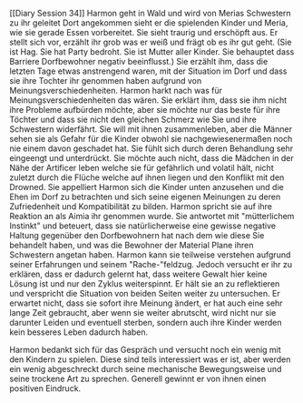 [[Diary Session 34]]
Harmon geht in Wald und wird von Merias Schwestern zu ihr geleitet
Dort angekommen sieht er die spielenden Kinder und Meria, wie sie gerade Essen vorbereitet.
Sie sieht traurig und erschöpft aus.
Er stellt sich vor, erzählt ihr grob was er weiß und frägt ob es ihr gut geht.
(Sie ist Hag. Sie hat Party bedroht. Sie ist Mutter aller Kinder. Sie behauptet dass Barriere Dorfbewohner negativ beeinflusst.)
Sie erzählt ihm, dass die letzten Tage etwas anstrengend waren, mit der Situation im Dorf und dass sie ihre Tochter ihr genommen haben aufgrund von Meinungsverschiedenheiten.
Harmon harkt nach was für Meinungsverschiedenheiten das wären.
Sie erklärt ihm, dass sie ihm nicht ihre Probleme aufbürden möchte, aber sie möchte nur das beste für ihre Töchter und dass sie nicht den gleichen Schmerz wie Sie und ihre Schwestern widerfährt. Sie will mit ihnen zusammenleben, aber die Männer sehen sie als Gefahr für die Kinder obwohl sie nachgewiesenermaßen noch nie einem davon geschadet hat. Sie fühlt sich durch deren Behandlung sehr eingeengt und unterdrückt. Sie möchte auch nicht, dass die Mädchen in der Nähe der Artificer leben welche sie für gefährlich und volatil hält, nicht zuletzt durch die Flüche welche auf ihnen liegen und den Konflikt mit den Drowned. Sie appelliert Harmon sich die Kinder unten anzusehen und die Ehen im Dorf zu betrachten und sich seine eigenen Meinungen zu deren Zufriedenheit und Kompatibilität zu bilden.
Harmon spricht sie auf ihre Reaktion an als Aimia ihr genommen wurde.
Sie antwortet mit "mütterlichem Instinkt" und beteuert, dass sie natürlicherweise eine gewisse negative Haltung gegenüber den Dorfbewohnern hat nach dem wie diese Sie behandelt haben, und was die Bewohner der Material Plane ihren Schwestern angetan haben.
Harmon kann sie teilweise verstehen aufgrund seiner Erfahrungen und seinem "Rache-"feldzug. 
Jedoch versucht er ihr zu erklären, dass er dadurch gelernt hat, dass weitere Gewalt hier keine Lösung ist und nur den Zyklus weiterspinnt.
Er hält sie an zu reflektieren und verspricht die Situation von beiden Seiten weiter zu untersuchen. Er erwartet nicht, dass sie sofort ihre Meinung ändert, er hat auch eine sehr lange Zeit gebraucht, aber wenn sie weiter abrutscht, wird nicht nur sie darunter Leiden und eventuell sterben, sondern auch ihre Kinder werden kein besseres Leben dadurch haben.

Harmon bedankt sich für das Gespräch und versucht noch ein wenig mit den Kindern zu spielen. Diese sind teils interessiert was er ist, aber werden ein wenig abgeschreckt durch seine mechanische Bewegungsweise und seine trockene Art zu sprechen. Generell gewinnt er von ihnen einen positiven Eindruck.

